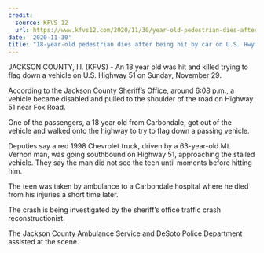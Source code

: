 ```yaml
---
credit:
  source: KFVS 12
  url: https://www.kfvs12.com/2020/11/30/year-old-pedestrian-dies-after-being-hit-by-car-us-hwy-rural-de-soto-ill/
date: '2020-11-30'
title: "18-year-old pedestrian dies after being hit by car on U.S. Hwy. 51 in rural De Soto, Ill."
---
```

JACKSON COUNTY, Ill. (KFVS) - An 18 year old was hit and killed trying to flag down a vehicle on U.S. Highway 51 on Sunday, November 29.

According to the Jackson County Sheriff’s Office, around 6:08 p.m., a vehicle became disabled and pulled to the shoulder of the road on Highway 51 near Fox Road.

One of the passengers, a 18 year old from Carbondale, got out of the vehicle and walked onto the highway to try to flag down a passing vehicle.

Deputies say a red 1998 Chevrolet truck, driven by a 63-year-old Mt. Vernon man, was going southbound on Highway 51, approaching the stalled vehicle. They say the man did not see the teen until moments before hitting him.

The teen was taken by ambulance to a Carbondale hospital where he died from his injuries a short time later.

The crash is being investigated by the sheriff’s office traffic crash reconstructionist.

The Jackson County Ambulance Service and DeSoto Police Department assisted at the scene.
